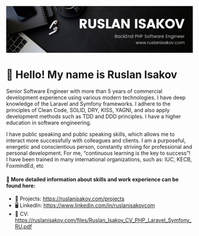 <img src="./banner.png">

# 👋 Hello! My name is Ruslan Isakov
Senior Software Engineer with more than 5 years of commercial development experience using various modern technologies. I have deep knowledge of the Laravel and Symfony frameworks. I adhere to the principles of Clean Code, SOLID, DRY, KISS, YAGNI, and also apply development methods such as TDD and DDD principles. I have a higher education in software engineering. 

I have public speaking and public speaking skills, which allows me to interact more successfully with colleagues and clients. I am a purposeful, energetic and conscientious person, constantly striving for professional and personal development. For me, “continuous learning is the key to success”!<br>
I have been trained in many international organizations, such as: IUC, KECB, FoxmindEd, etc

#### 🔗 More detailed information about skills and work experience can be found here:
* 💼 Projects: https://ruslanisakov.com/projects
* 🖥 LinkedIn: https://www.linkedin.com/in/ruslanisakovcom
* 📄 CV: https://ruslanisakov.com/files/Ruslan_Isakov_CV_PHP_Laravel_Symfony_RU.pdf
